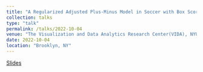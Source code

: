 ```yaml
---
title: "A Regularized Adjusted Plus-Minus Model in Soccer with Box Score Prior"
collection: talks
type: "talk"
permalink: /talks/2022-10-04
venue: "The Visualization and Data Analytics Research Center(VIDA), NYU Tandon School of Engineering"
date: 2022-10-04
location: "Brooklyn, NY"
---
```


[Slides](https://gary-boyuan-zhang.github.io/Soccer-RAxGPM/sports_meeting_presentation_1004/Soccer_RAPM_Presentation_1004.html)

